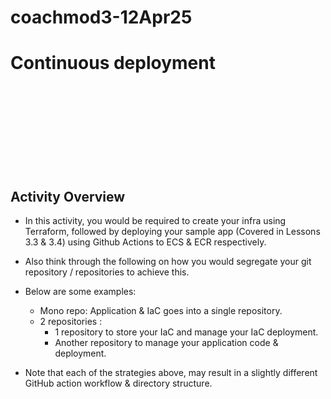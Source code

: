 # coachmod3-12Apr25
# Continuous deployment




<br/>
<br/>
<br/>
<br/>
<br/>
<br/>
<br/>
<br/>

## Activity Overview
- In this activity, you would be required to create your infra using Terraform, followed by deploying your sample app (Covered in Lessons 3.3 & 3.4) using Github Actions to ECS & ECR respectively.
- Also think through the following on how you would segregate your git repository / repositories to achieve this.
- Below are some examples: 
  - Mono repo: Application & IaC goes into a single repository.
  - 2 repositories :
    - 1 repository to store your IaC and manage your IaC deployment.
    - Another repository to manage your application code & deployment.

- Note that each of the strategies above, may result in a slightly different GitHub action workflow & directory structure.
